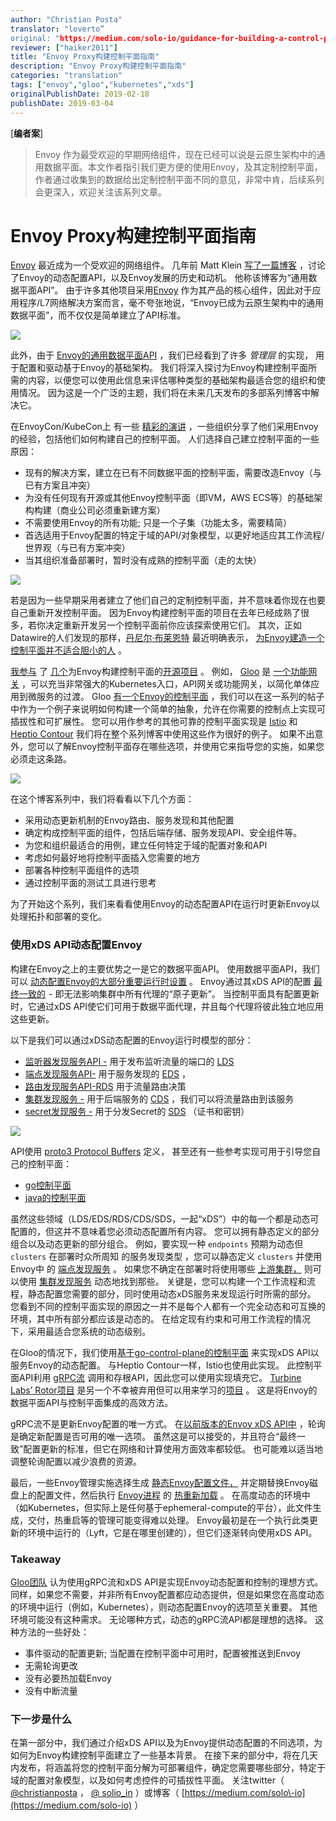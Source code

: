 ```yaml
---
author: "Christian Posta"
translator: "loverto”
original: "https://medium.com/solo-io/guidance-for-building-a-control-plane-to-manage-envoy-proxy-at-the-edge-as-a-gateway-or-in-a-mesh-badb6c36a2af"
reviewer: ["haiker2011"]
title: "Envoy Proxy构建控制平面指南"
description: "Envoy Proxy构建控制平面指南"
categories: "translation"
tags: ["envoy","gloo","kubernetes","xds"]
originalPublishDate: 2019-02-18
publishDate: 2019-03-04
---
```


\[**编者案**\]

> Envoy 作为最受欢迎的早期网络组件，现在已经可以说是云原生架构中的通用数据平面。本文作者指引我们更方便的使用Envoy，及其定制控制平面，作者通过收集到的数据给出定制控制平面不同的意见，非常中肯，后续系列会更深入，欢迎关注该系列文章。

# Envoy Proxy构建控制平面指南

[Envoy](https://www.envoyproxy.io/) 最近成为一个受欢迎的网络组件。 几年前 Matt Klein [写了一篇博客](https://blog.envoyproxy.io/the-universal-data-plane-api-d15cec7a) ，讨论了Envoy的动态配置API，以及Envoy发展的历史和动机。 他称该博客为“通用数据平面API”。 由于许多其他项目采用[Envoy](https://www.envoyproxy.io/community) 作为其产品的核心组件，因此对于应用程序/L7网络解决方案而言，毫不夸张地说，“Envoy已成为云原生架构中的通用数据平面”，而不仅仅是简单建立了API标准。

![](https://ws1.sinaimg.cn/large/61411417ly1g0mfoc0c9yj20dm07faap.jpg)

此外，由于 [Envoy的通用数据平面API](https://blog.envoyproxy.io/the-universal-data-plane-api-d15cec7a) ，我们已经看到了许多 *管理层* 的实现， 用于配置和驱动基于Envoy的基础架构。 我们将深入探讨为Envoy构建控制平面所需的内容，以便您可以使用此信息来评估哪种类型的基础架构最适合您的组织和使用情况。 因为这是一个广泛的主题，我们将在未来几天发布的多部系列博客中解决它。

在EnvoyCon/KubeCon上 有一些 [精彩的演讲](https://blog.envoyproxy.io/envoycon-recap-579d53576511) ，一些组织分享了他们采用Envoy的经验，包括他们如何构建自己的控制平面。 人们选择自己建立控制平面的一些原因：

*   现有的解决方案，建立在已有不同数据平面的控制平面，需要改造Envoy（与已有方案且冲突）
*   为没有任何现有开源或其他Envoy控制平面（即VM，AWS ECS等）的基础架构构建（商业公司必须重新建方案）
*   不需要使用Envoy的所有功能; 只是一个子集（功能太多，需要精简）
*   首选适用于Envoy配置的特定于域的API/对象模型，以更好地适应其工作流程/世界观（与已有方案冲突）
*   当其组织准备部署时，暂时没有成熟的控制平面（走的太快）

![](https://ws1.sinaimg.cn/large/61411417ly1g0mforyrc1j20go0digsn.jpg)

若是因为一些早期采用者建立了他们自己的定制控制平面，并不意味着你现在也要自己重新开发控制平面。 因为Envoy构建控制平面的项目在去年已经成熟了很多，若你决定重新开发另一个控制平面前你应该探索使用它们。 其次，正如Datawire的人们发现的那样，[丹尼尔·布莱恩特](https://twitter.com/danielbryantuk) 最近明确表示， [为Envoy建造一个控制平面并不适合胆小的人](https://www.infoq.com/articles/ambassador-api-gateway-kubernetes) 。

[我参与](https://www.solo.io/) 了 [几个](https://github.com/istio/istio)为Envoy构建控制平面的[开源项目](https://github.com/solo-io/gloo) 。 例如， [Gloo](https://gloo.solo.io/) 是 [一个功能网关](https://medium.com/solo-io/announcing-gloo-the-function-gateway-3f0860ef6600) ，可以充当非常强大的Kubernetes入口，API网关或功能网关，以简化单体应用到微服务的过渡。 Gloo [有一个Envoy的控制平面](https://gloo.solo.io/introduction/architecture/) ，我们可以在这一系列的帖子中作为一个例子来说明如何构建一个简单的抽象，允许在你需要的控制点上实现可插拔性和可扩展性。 您可以用作参考的其他可靠的控制平面实现是 [Istio](https://istio.io/) 和 [Heptio Contour](https://github.com/heptio/contour) 我们将在整个系列博客中使用这些作为很好的例子。 如果不出意外，您可以了解Envoy控制平面存在哪些选项，并使用它来指导您的实施，如果您必须走这条路。

![](https://ws1.sinaimg.cn/large/61411417ly1g0mfpbj0hgj21200a840t.jpg)

在这个博客系列中，我们将看看以下几个方面：

*   采用动态更新机制的Envoy路由、服务发现和其他配置
*   确定构成控制平面的组件，包括后端存储、服务发现API、安全组件等。
*   为您和组织最适合的用例，建立任何特定于域的配置对象和API
*   考虑如何最好地将控制平面插入您需要的地方
*   部署各种控制平面组件的选项
*   通过控制平面的测试工具进行思考

为了开始这个系列，我们来看看使用Envoy的动态配置API在运行时更新Envoy以处理拓扑和部署的变化。

### 使用xDS API动态配置Envoy

构建在Envoy之上的主要优势之一是它的数据平面API。 使用数据平面API，我们可以 [动态配置Envoy的大部分重要运行时设置](https://www.envoyproxy.io/docs/envoy/v1.9.0/intro/arch_overview/dynamic_configuration) 。 Envoy通过其xDS API的配置 [最终一致的](https://blog.envoyproxy.io/embracing-eventual-consistency-in-soa-networking-32a5ee5d443d)  \- 即无法影响集群中所有代理的“原子更新”。 当控制平面具有配置更新时，它通过xDS API使它们可用于数据平面代理，并且每个代理将彼此独立地应用这些更新。

以下是我们可以通过xDS动态配置的Envoy运行时模型的部分：

*   [监听器发现服务API \-](https://www.envoyproxy.io/docs/envoy/v1.9.0/configuration/listeners/lds#config-listeners-lds) 用于发布监听流量的端口的 [LDS](https://www.envoyproxy.io/docs/envoy/v1.9.0/configuration/listeners/lds#config-listeners-lds)
*   [端点发现服务API\-](https://www.envoyproxy.io/docs/envoy/v1.9.0/api-v2/api/v2/eds.proto#envoy-api-file-envoy-api-v2-eds-proto) 用于服务发现的 [EDS](https://www.envoyproxy.io/docs/envoy/v1.9.0/api-v2/api/v2/eds.proto#envoy-api-file-envoy-api-v2-eds-proto) ，
*   [路由发现服务API\-RDS](https://www.envoyproxy.io/docs/envoy/v1.9.0/configuration/http_conn_man/rds#config-http-conn-man-rds) 用于流量路由决策
*   [集群发现服务 \-](https://www.envoyproxy.io/docs/envoy/v1.9.0/configuration/cluster_manager/cds#config-cluster-manager-cds) 用于后端服务的 [CDS](https://www.envoyproxy.io/docs/envoy/v1.9.0/configuration/cluster_manager/cds#config-cluster-manager-cds) ，我们可以将流量路由到该服务
*   [secret发现服务 \-](https://www.envoyproxy.io/docs/envoy/v1.9.0/configuration/secret) 用于分发Secret的 [SDS](https://www.envoyproxy.io/docs/envoy/v1.9.0/configuration/secret) （证书和密钥）

![](https://ws1.sinaimg.cn/large/61411417ly1g0mfpqxtkyj20p00gm0yz.jpg)

API使用 [proto3 Protocol Buffers](https://www.envoyproxy.io/docs/envoy/v1.9.0/configuration/overview/v2_overview#config-overview-v2) 定义， 甚至还有一些参考实现可用于引导您自己的控制平面：

*   [go控制平面](https://github.com/envoyproxy/go-control-plane)
*   [java的控制平面](https://github.com/envoyproxy/java-control-plane)

虽然这些领域（LDS/EDS/RDS/CDS/SDS，一起“xDS”）中的每一个都是动态可配置的，但这并不意味着您必须动态配置所有内容。 您可以拥有静态定义的部分组合以及动态更新的部分组合。 例如，要实现一种 `endpoints` 预期为动态但 `clusters` 在部署时众所周知 的服务发现类型 ，您可以静态定义 `clusters` 并使用 Envoy中 的 [端点发现服务](https://www.envoyproxy.io/docs/envoy/v1.9.0/api-v2/api/v2/eds.proto#envoy-api-file-envoy-api-v2-eds-proto) 。 如果您不确定在部署时将使用哪些 [上游集群，](https://www.envoyproxy.io/docs/envoy/v1.9.0/intro/arch_overview/terminology) 则可以使用 [集群发现服务](https://www.envoyproxy.io/docs/envoy/v1.9.0/configuration/cluster_manager/cds#config-cluster-manager-cds) 动态地找到那些。 关键是，您可以构建一个工作流程和流程，静态配置您需要的部分，同时使用动态xDS服务来发现运行时所需的部分。 您看到不同的控制平面实现的原因之一并不是每个人都有一个完全动态和可互换的环境，其中所有部分都应该是动态的。 在给定现有约束和可用工作流程的情况下，采用最适合您系统的动态级别。

在Gloo的情况下，我们使用[基于go\-control\-plane的控制平面](https://github.com/solo-io/gloo/blob/ac3bddf202423b297fb909eb6eff498745a8c015/projects/gloo/pkg/xds/envoy.go#L76) 来实现xDS API以服务Envoy的动态配置。 与Heptio Contour一样，Istio也使用此实现。 此控制平面API利用 [gRPC流](https://grpc.io/docs/guides/concepts.html#server-streaming-rpc) 调用和存根API，因此您可以使用实现填充它。 [ Turbine Labs’ Rotor项目](https://github.com/turbinelabs/rotor) 是另一个不幸被弃用但可以用来学习的[项目](https://github.com/turbinelabs/rotor) 。 这是将Envoy的数据平面API与控制平面集成的高效方法。

gRPC流不是更新Envoy配置的唯一方式。 在[以前版本的Envoy xDS API中](https://www.envoyproxy.io/docs/envoy/v1.5.0/api-v1/api) ，轮询是确定新配置是否可用的唯一选项。 虽然这是可以接受的，并且符合“最终一致”配置更新的标准，但它在网络和计算使用方面效率都较低。 也可能难以适当地调整轮询配置以减少浪费的资源。

最后，一些Envoy管理实施选择生成 [静态Envoy配置文件，](https://www.envoyproxy.io/docs/envoy/latest/configuration/overview/v2_overview#static) 并定期替换Envoy磁盘上的配置文件，然后执行 [Envoy进程](https://blog.envoyproxy.io/envoy-hot-restart-1d16b14555b5) 的 [热重新加载](https://blog.envoyproxy.io/envoy-hot-restart-1d16b14555b5) 。 在高度动态的环境中（如Kubernetes，但实际上是任何基于ephemeral\-compute的平台），此文件生成，交付，热重启等的管理可能变得难以处理。 Envoy最初是在一个执行此类更新的环境中运行的（Lyft，它是在哪里创建的），但它们逐渐转向使用xDS API。

### Takeaway

[Gloo团队](https://github.com/solo-io/gloo/graphs/contributors) 认为使用gRPC流和xDS API是实现Envoy动态配置和控制的理想方式。 同样，如果您不需要，并非所有Envoy配置都应动态提供，但是如果您在高度动态的环境中运行（例如，Kubernetes），则动态配置Envoy的选项至关重要。 其他环境可能没有这种需求。 无论哪种方式，动态的g​​RPC流API都是理想的选择。 这种方法的一些好处：

*   事件驱动的配置更新; 当配置在控制平面中可用时，配置被推送到Envoy
*   无需轮询更改
*   没有必要热加载Envoy
*   没有中断流量

### 下一步是什么

在第一部分中，我们通过介绍xDS API以及为Envoy提供动态配置的不同选项，为如何为Envoy构建控制平面建立了一些基本背景。 在接下来的部分中，将在几天内发布，将涵盖将您的控制平面分解为可部署组件，确定您需要哪些部分，特定于域的配置对象模型，以及如何考虑控件的可插拔性平面。 关注twitter（ [@christianposta](https://twitter.com/christianposta) ， [@ solio\_in](https://twitter.com/soloio_inc) ）或博客（ [https://medium.com/solo\-io](https://medium.com/solo-io) ）

